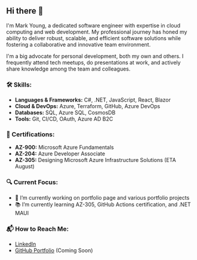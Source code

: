 ## Hi there 👋

I'm Mark Young, a dedicated software engineer with expertise in cloud computing and web development. My professional journey has honed my ability to deliver robust, scalable, and efficient software solutions while fostering a collaborative and innovative team environment.

I'm a big advocate for personal development, both my own and others. I frequently attend tech meetups, do presentations at work, and actively share knowledge among the team and colleagues.

### 🛠️ Skills:
- **Languages & Frameworks:** C#, .NET, JavaScript, React, Blazor
- **Cloud & DevOps:** Azure, Terraform, GitHub, Azure DevOps
- **Databases:** SQL, Azure SQL, CosmosDB
- **Tools:** Git, CI/CD, OAuth, Azure AD B2C

### 📜 Certifications:
- **AZ-900:** Microsoft Azure Fundamentals
- **AZ-204:** Azure Developer Associate
- **AZ-305:** Designing Microsoft Azure Infrastructure Solutions (ETA August)

### 🔍 Current Focus:
- 🚀 I’m currently working on portfolio page and various portfolio projects
- 📚 I’m currently learning AZ-305, GitHub Actions certification, and .NET MAUI

### 📬 How to Reach Me:
- [LinkedIn](https://www.linkedin.com/in/mark-young-526963185/)
- [GitHub Portfolio](https://vincentdawn.github.io) (Coming Soon)
